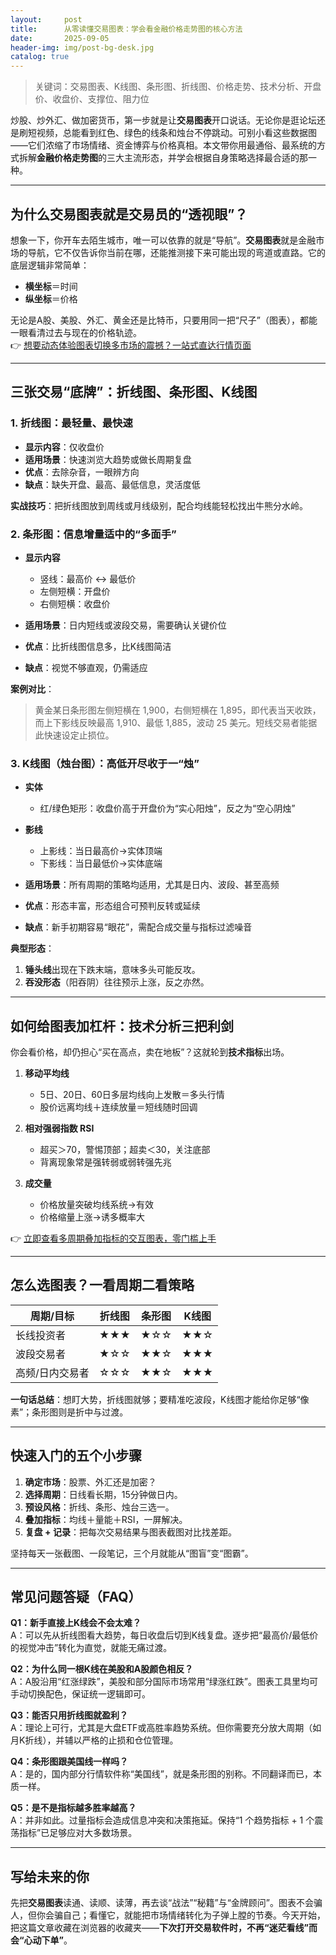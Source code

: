 ```yaml
---
layout:     post
title:      从零读懂交易图表：学会看金融价格走势图的核心方法
date:       2025-09-05
header-img: img/post-bg-desk.jpg
catalog: true
---
```


> 关键词：交易图表、K线图、条形图、折线图、价格走势、技术分析、开盘价、收盘价、支撑位、阻力位

炒股、炒外汇、做加密货币，第一步就是让**交易图表**开口说话。无论你是逛论坛还是刷短视频，总能看到红色、绿色的线条和烛台不停跳动。可别小看这些数据图——它们浓缩了市场情绪、资金博弈与价格真相。本文带你用最通俗、最系统的方式拆解**金融价格走势图**的三大主流形态，并学会根据自身策略选择最合适的那一种。

---

## 为什么交易图表就是交易员的“透视眼”？

想象一下，你开车去陌生城市，唯一可以依靠的就是“导航”。**交易图表**就是金融市场的导航，它不仅告诉你当前在哪，还能推测接下来可能出现的弯道或直路。它的底层逻辑非常简单：

- **横坐标**＝时间  
- **纵坐标**＝价格  

无论是A股、美股、外汇、黄金还是比特币，只要用同一把“尺子”（图表），都能一眼看清过去与现在的价格轨迹。  
👉 [想要动态体验图表切换多市场的震撼？一站式直达行情页面](https://okxdog.com/)

---

## 三张交易“底牌”：折线图、条形图、K线图

### 1. 折线图：最轻量、最快速

- **显示内容**：仅收盘价  
- **适用场景**：快速浏览大趋势或做长周期复盘  
- **优点**：去除杂音，一眼辨方向  
- **缺点**：缺失开盘、最高、最低信息，灵活度低

**实战技巧**：把折线图放到周线或月线级别，配合均线能轻松找出牛熊分水岭。

### 2. 条形图：信息增量适中的“多面手”

- **显示内容**  
  - 竖线：最高价 ↔ 最低价  
  - 左侧短横：开盘价  
  - 右侧短横：收盘价  

- **适用场景**：日内短线或波段交易，需要确认关键价位  
- **优点**：比折线图信息多，比K线图简洁  
- **缺点**：视觉不够直观，仍需适应

**案例对比**：  
> 黄金某日条形图左侧短横在 1,900，右侧短横在 1,895，即代表当天收跌，而上下影线反映最高 1,910、最低 1,885，波动 25 美元。短线交易者能据此快速设定止损位。

### 3. K线图（烛台图）：高低开尽收于一“烛”

- **实体**  
  - 红/绿色矩形：收盘价高于开盘价为“实心阳烛”，反之为“空心阴烛”  
- **影线**  
  - 上影线：当日最高价→实体顶端  
  - 下影线：当日最低价→实体底端  

- **适用场景**：所有周期的策略均适用，尤其是日内、波段、甚至高频  
- **优点**：形态丰富，形态组合可预判反转或延续  
- **缺点**：新手初期容易“眼花”，需配合成交量与指标过滤噪音

**典型形态**：  
1. **锤头线**出现在下跌末端，意味多头可能反攻。  
2. **吞没形态**（阳吞阴）往往预示上涨，反之亦然。

---

## 如何给图表加杠杆：技术分析三把利剑

你会看价格，却仍担心“买在高点，卖在地板”？这就轮到**技术指标**出场。

1. **移动平均线**  
   - 5日、20日、60日多层均线向上发散＝多头行情  
   - 股价远离均线＋连续放量＝短线随时回调

2. **相对强弱指数 RSI**  
   - 超买＞70，警惕顶部；超卖＜30，关注底部  
   - 背离现象常是强转弱或弱转强先兆

3. **成交量**  
   - 价格放量突破均线系统→有效  
   - 价格缩量上涨→诱多概率大

👉 [立即查看多周期叠加指标的交互图表，零门槛上手](https://okxdog.com/)

---

## 怎么选图表？一看周期二看策略

| 周期/目标         | 折线图 | 条形图 | K线图 |
|------------------|--------|--------|--------|
| 长线投资者        | ★★★    | ★☆☆    | ★★☆    |
| 波段交易者        | ★☆☆    | ★★☆    | ★★★    |
| 高频/日内交易者    | ☆☆☆    | ★★☆    | ★★★    |

**一句话总结**：想盯大势，折线图就够；要精准吃波段，K线图才能给你足够“像素”；条形图则是折中与过渡。

---

## 快速入门的五个小步骤

1. **确定市场**：股票、外汇还是加密？  
2. **选择周期**：日线看长期，15分钟做日内。  
3. **预设风格**：折线、条形、烛台三选一。  
4. **叠加指标**：均线＋量能＋RSI，一屏解决。  
5. **复盘 + 记录**：把每次交易结果与图表截图对比找差距。  

坚持每天一张截图、一段笔记，三个月就能从“图盲”变“图霸”。

---

## 常见问题答疑（FAQ）

**Q1：新手直接上K线会不会太难？**  
A：可以先从折线图看大趋势，每日收盘后切到K线复盘。逐步把“最高价/最低价的视觉冲击”转化为直觉，就能无痛过渡。

**Q2：为什么同一根K线在美股和A股颜色相反？**  
A：A股沿用“红涨绿跌”，美股和部分国际市场常用“绿涨红跌”。图表工具里均可手动切换配色，保证统一逻辑即可。

**Q3：能否只用折线图就盈利？**  
A：理论上可行，尤其是大盘ETF或高胜率趋势系统。但你需要充分放大周期（如月K折线），并辅以严格的止损和仓位管理。

**Q4：条形图跟美国线一样吗？**  
A：是的，国内部分行情软件称“美国线”，就是条形图的别称。不同翻译而已，本质一样。

**Q5：是不是指标越多胜率越高？**  
A：并非如此。过量指标会造成信息冲突和决策拖延。保持“1 个趋势指标 + 1 个震荡指标”已足够应对大多数场景。

---

## 写给未来的你

先把**交易图表**读通、读顺、读薄，再去谈“战法”“秘籍”与“金牌顾问”。图表不会骗人，但你会骗自己；看懂它，就能把市场情绪转化为子弹上膛的节奏。今天开始，把这篇文章收藏在浏览器的收藏夹——**下次打开交易软件时，不再“迷茫看线”而会“心动下单”**。